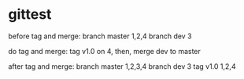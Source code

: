 # gittest

before tag and merge:
branch master 1,2,4
branch dev    3

do tag and merge:
tag v1.0 on 4, then, merge dev to master

after tag and merge:
branch master 1,2,3,4
branch dev    3
tag    v1.0   1,2,4

